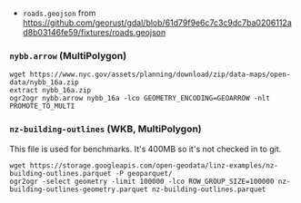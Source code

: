 
- `roads.geojson` from https://github.com/georust/gdal/blob/61d79f9e6c7c3c9dc7ba0206112ad8b03146fe59/fixtures/roads.geojson

### `nybb.arrow` (MultiPolygon)

```
wget https://www.nyc.gov/assets/planning/download/zip/data-maps/open-data/nybb_16a.zip
extract nybb_16a.zip
ogr2ogr nybb.arrow nybb_16a -lco GEOMETRY_ENCODING=GEOARROW -nlt PROMOTE_TO_MULTI
```

### `nz-building-outlines` (WKB, MultiPolygon)

This file is used for benchmarks. It's 400MB so it's not checked in to git.

```
wget https://storage.googleapis.com/open-geodata/linz-examples/nz-building-outlines.parquet -P geoparquet/
ogr2ogr -select geometry -limit 100000 -lco ROW_GROUP_SIZE=100000 nz-building-outlines-geometry.parquet nz-building-outlines.parquet
```
